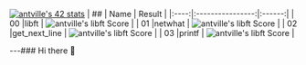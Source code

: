 [![antville's 42 stats](https://badge42.herokuapp.com/api/stats/antville?privacyEmail=true)](https://github.com/JaeSeoKim/badge42)
|  ##  |			Name				| Result |
|:----:|:----------------:|:------:|
|  00  |libft							          | ![antville's libft Score](https://badge42.herokuapp.com/api/project/antville/Libft) |
|  01  |netwhat     			          | ![antville's libft Score](https://badge42.herokuapp.com/api/project/antville/netwhat) |
|  02  |get_next_line			          | ![antville's libft Score](https://badge42.herokuapp.com/api/project/antville/get_next_line) |
|  03  |printf        		          | ![antville's libft Score](https://badge42.herokuapp.com/api/project/antville/ft_printf) |


---### Hi there 👋

<!--
**tonyvillegas91/tonyvillegas91** is a ✨ _special_ ✨ repository because its `README.md` (this file) appears on your GitHub profile.

Here are some ideas to get you started:

- 🔭 I’m currently working on ...
- 🌱 I’m currently learning ...
- 👯 I’m looking to collaborate on ...
- 🤔 I’m looking for help with ...
- 💬 Ask me about ...
- 📫 How to reach me: ...
- 😄 Pronouns: ...
- ⚡ Fun fact: ...
-->
